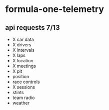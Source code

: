 # formula-one-telemetry

## api requests 7/13
- X car data
- X drivers 
- X intervals
- X laps
- X location
- X meetings
- X pit
- position
- race controls
- X sessions
- stints
- team radio
- weather
